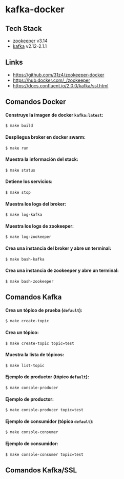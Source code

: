 # kafka-docker

## Tech Stack

- [zookeeper](https://hub.docker.com/_/zookeeper) v3.14
- [kafka](https://kafka.apache.org/quickstart) v2.12-2.1.1

## Links

- https://github.com/31z4/zookeeper-docker
- https://hub.docker.com/_/zookeeper
- https://docs.confluent.io/2.0.0/kafka/ssl.html

## Comandos Docker

#### Construye la imagen de docker `kafka:latest`:
```
$ make build
```

#### Despliegua broker en docker swarm:
```
$ make run
```

#### Muestra la información del stack:
```
$ make status
```

#### Detiene los servicios:
```
$ make stop
```

#### Muestra los logs del broker:
```
$ make log-kafka
```

#### Muestra los logs de zookeeper:
```
$ make log-zookeeper
```

#### Crea una instancia del broker y abre un terminal:
```
$ make bash-kafka
```

#### Crea una instancia de zookeeper y abre un terminal:
```
$ make bash-zookeeper
```

## Comandos Kafka

#### Crea un tópico de prueba (`default`):
```
$ make create-topic
```

#### Crea un tópico:
```
$ make create-topic topic=test
```

#### Muestra la lista de tópicos:
```
$ make list-topic
```

#### Ejemplo de productor (tópico `default`):
```
$ make console-producer
```

#### Ejemplo de productor:
```
$ make console-producer topic=test
```

#### Ejemplo de consumidor (tópico `default`):
```
$ make console-consumer
```

#### Ejemplo de consumidor:
```
$ make console-consumer topic=test
```

## Comandos Kafka/SSL
